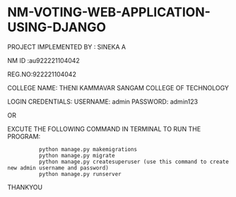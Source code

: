 # NM-VOTING-WEB-APPLICATION-USING-DJANGO

PROJECT IMPLEMENTED BY : SINEKA A

NM ID :au922221104042

REG.NO:922221104042

COLLEGE NAME: THENI KAMMAVAR SANGAM COLLEGE OF TECHNOLOGY

LOGIN CREDENTIALS:
              USERNAME: admin
              PASSWORD: admin123
              
OR

  
  EXCUTE THE FOLLOWING COMMAND IN TERMINAL TO RUN THE PROGRAM:
  
              python manage.py makemigrations
              python manage.py migrate
              python manage.py createsuperuser (use this command to create new admin username and password)
              python manage.py runserver
              
THANKYOU
